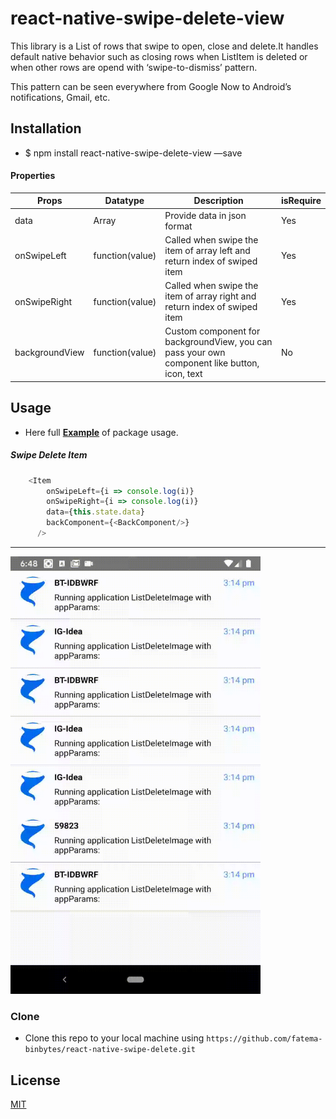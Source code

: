 # react-native-swipe-delete-view 

 This library is a List of rows that swipe to open, close and delete.It handles default native behavior such as closing rows when ListItem is deleted or when other rows are opend with ‘swipe-to-dismiss’ pattern.

 This pattern can be seen everywhere from Google Now to Android’s notifications, Gmail, etc.

## Installation

- $ npm install react-native-swipe-delete-view —save
#### Properties

| Props     | Datatype    | Description | isRequire |
| --------|---------|-------|---------|
| data  | 	Array  | Provide data in json format  | Yes |
| onSwipeLeft | function(value) | Called when swipe the item of array left and return index of swiped item | Yes |
| onSwipeRight | function(value) | Called when swipe the item of array right and return index of swiped item | Yes |
| backgroundView | function(value) | Custom component for backgroundView, you can pass your own component like button, icon, text | No |

## Usage
  
-  Here full <a href="https://github.com/fatema-binbytes/react-native-swipe-delete/" target="_blank">**Example**</a> of package usage.

##### Swipe Delete Item
```javascript
    <Item 
        onSwipeLeft={i => console.log(i)}
        onSwipeRight={i => console.log(i)} 
        data={this.state.data} 
        backComponent={<BackComponent/>}
      />
```
---
<img src="https://github.com/fatema-binbytes/react-native-swipe-delete/blob/master/example/images/example.gif" width="400" height="700">

### Clone

- Clone this repo to your local machine using `https://github.com/fatema-binbytes/react-native-swipe-delete.git`

## License
[MIT](https://choosealicense.com/licenses/mit/)

